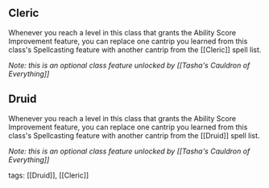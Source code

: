 ## Cleric

Whenever you reach a level in this class that grants the Ability Score Improvement feature, you can replace one cantrip you learned from this class's Spellcasting feature with another cantrip from the [[Cleric]] spell list.

*Note: this is an optional class feature unlocked by [[Tasha's Cauldron of Everything]]*

## Druid

Whenever you reach a level in this class that grants the Ability Score Improvement feature, you can replace one cantrip you learned from this class's Spellcasting feature with another cantrip from the [[Druid]] spell list.

*Note: this is an optional class feature unlocked by [[Tasha's Cauldron of Everything]]*

tags: [[Druid]], [[Cleric]]